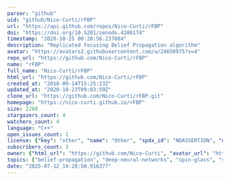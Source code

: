 ```yaml
---
parser: "github"
uid: "github/Nico-Curti/rFBP"
url: "https://api.github.com/repos/Nico-Curti/rFBP"
doi: "https://doi.org/10.5281/zenodo.4106174"
timestamp: "2020-10-25 00:28:56.237084"
description: "Replicated Focusing Belief Propagation algorithm"
avatar: "https://avatars2.githubusercontent.com/u/24650975?v=4"
repo_url: "https://github.com/Nico-Curti/rFBP"
name: "rFBP"
full_name: "Nico-Curti/rFBP"
html_url: "https://github.com/Nico-Curti/rFBP"
created_at: "2018-09-14T15:25:23Z"
updated_at: "2020-10-23T09:03:59Z"
clone_url: "https://github.com/Nico-Curti/rFBP.git"
homepage: "https://nico-curti.github.io/rFBP"
size: 2288
stargazers_count: 4
watchers_count: 4
language: "C++"
open_issues_count: 1
license: {"key": "other", "name": "Other", "spdx_id": "NOASSERTION", "url": null, "node_id": "MDc6TGljZW5zZTA="}
subscribers_count: 3
owner: {"html_url": "https://github.com/Nico-Curti", "avatar_url": "https://avatars2.githubusercontent.com/u/24650975?v=4", "login": "Nico-Curti", "type": "User"}
topics: ["belief-propagation", "deep-neural-networks", "spin-glass", "statistical-mechanics", "learning-algorithm", "machine-learning-algorithms", "python3", "cpp17"]
date: "2025-07-12 14:28:50.916377"
---
```


